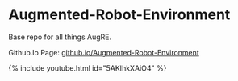# Augmented-Robot-Environment
Base repo for all things AugRE.

Github.Io Page: [github.io/Augmented-Robot-Environment](https://utnuclearroboticspublic.github.io/Augmented-Robot-Environment/)

{% include youtube.html id="5AKIhkXAiO4" %}
